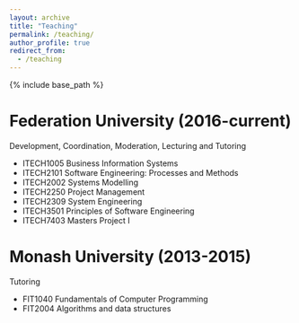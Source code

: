 ```yaml
---
layout: archive
title: "Teaching"
permalink: /teaching/
author_profile: true
redirect_from:
  - /teaching
---
```


{% include base_path %}

Federation University (2016-current)
======
Development, Coordination, Moderation, Lecturing and Tutoring
* ITECH1005 Business Information Systems
* ITECH2101 Software Engineering: Processes and Methods
* ITECH2002 Systems Modelling
* ITECH2250 Project Management
* ITECH2309 System Engineering
* ITECH3501 Principles of Software Engineering
* ITECH7403 Masters Project I

Monash University (2013-2015)
======
Tutoring
* FIT1040 Fundamentals of Computer Programming
* FIT2004 Algorithms and data structures
